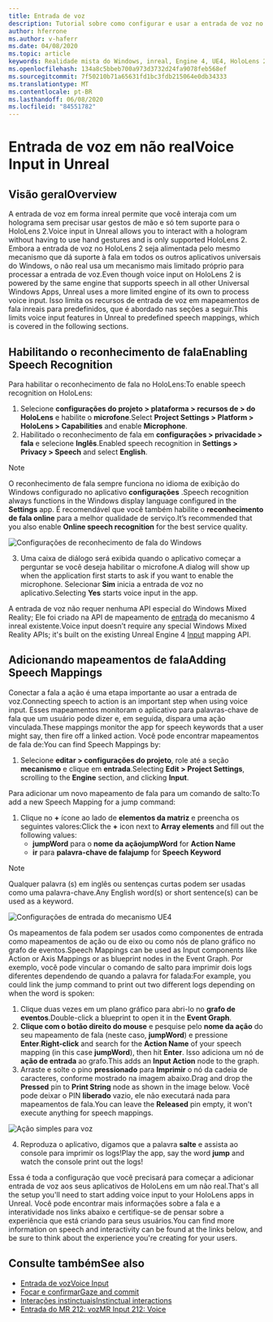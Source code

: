 ```yaml
---
title: Entrada de voz
description: Tutorial sobre como configurar e usar a entrada de voz no HoloLens 2 e no mecanismo inreal
author: hferrone
ms.author: v-haferr
ms.date: 04/08/2020
ms.topic: article
keywords: Realidade mista do Windows, inreal, Engine 4, UE4, HoloLens 2, voz, entrada de voz, reconhecimento de fala, realidade misturada, desenvolvimento, recursos, documentação, guias, hologramas, desenvolvimento de jogos
ms.openlocfilehash: 134a8c5bbeb700a973d3732d24fa9078feb568ef
ms.sourcegitcommit: 7f50210b71a65631fd1bc3fdb215064e0db34333
ms.translationtype: MT
ms.contentlocale: pt-BR
ms.lasthandoff: 06/08/2020
ms.locfileid: "84551782"
---
```

# <a name="voice-input-in-unreal"></a><span data-ttu-id="ab94b-104">Entrada de voz em não real</span><span class="sxs-lookup"><span data-stu-id="ab94b-104">Voice Input in Unreal</span></span>

## <a name="overview"></a><span data-ttu-id="ab94b-105">Visão geral</span><span class="sxs-lookup"><span data-stu-id="ab94b-105">Overview</span></span>
<span data-ttu-id="ab94b-106">A entrada de voz em forma inreal permite que você interaja com um holograma sem precisar usar gestos de mão e só tem suporte para o HoloLens 2.</span><span class="sxs-lookup"><span data-stu-id="ab94b-106">Voice input in Unreal allows you to interact with a hologram without having to use hand gestures and is only supported HoloLens 2.</span></span> <span data-ttu-id="ab94b-107">Embora a entrada de voz no HoloLens 2 seja alimentada pelo mesmo mecanismo que dá suporte à fala em todos os outros aplicativos universais do Windows, o não real usa um mecanismo mais limitado próprio para processar a entrada de voz.</span><span class="sxs-lookup"><span data-stu-id="ab94b-107">Even though voice input on HoloLens 2 is powered by the same engine that supports speech in all other Universal Windows Apps, Unreal uses a more limited engine of its own to process voice input.</span></span> <span data-ttu-id="ab94b-108">Isso limita os recursos de entrada de voz em mapeamentos de fala inreais para predefinidos, que é abordado nas seções a seguir.</span><span class="sxs-lookup"><span data-stu-id="ab94b-108">This limits voice input features in Unreal to predefined speech mappings, which is covered in the following sections.</span></span> 

## <a name="enabling-speech-recognition"></a><span data-ttu-id="ab94b-109">Habilitando o reconhecimento de fala</span><span class="sxs-lookup"><span data-stu-id="ab94b-109">Enabling Speech Recognition</span></span>

<span data-ttu-id="ab94b-110">Para habilitar o reconhecimento de fala no HoloLens:</span><span class="sxs-lookup"><span data-stu-id="ab94b-110">To enable speech recognition on HoloLens:</span></span>
1. <span data-ttu-id="ab94b-111">Selecione **configurações do projeto > plataforma > recursos de > do HoloLens** e habilite o **microfone**.</span><span class="sxs-lookup"><span data-stu-id="ab94b-111">Select **Project Settings > Platform > HoloLens > Capabilities** and enable **Microphone**.</span></span> 
2. <span data-ttu-id="ab94b-112">Habilitado o reconhecimento de fala em **configurações > privacidade > fala** e selecione **Inglês**.</span><span class="sxs-lookup"><span data-stu-id="ab94b-112">Enabled speech recognition in **Settings > Privacy > Speech** and select **English**.</span></span>

> [!NOTE]
> <span data-ttu-id="ab94b-113">O reconhecimento de fala sempre funciona no idioma de exibição do Windows configurado no aplicativo **configurações** .</span><span class="sxs-lookup"><span data-stu-id="ab94b-113">Speech recognition always functions in the Windows display language configured in the **Settings** app.</span></span> <span data-ttu-id="ab94b-114">É recomendável que você também habilite o **reconhecimento de fala online** para a melhor qualidade de serviço.</span><span class="sxs-lookup"><span data-stu-id="ab94b-114">It’s recommended that you also enable **Online speech recognition** for the best service quality.</span></span>

![Configurações de reconhecimento de fala do Windows](images/unreal/speech-recognition-settings.png)

3. <span data-ttu-id="ab94b-116">Uma caixa de diálogo será exibida quando o aplicativo começar a perguntar se você deseja habilitar o microfone.</span><span class="sxs-lookup"><span data-stu-id="ab94b-116">A dialog will show up when the application first starts to ask if you want to enable the microphone.</span></span> <span data-ttu-id="ab94b-117">Selecionar **Sim** inicia a entrada de voz no aplicativo.</span><span class="sxs-lookup"><span data-stu-id="ab94b-117">Selecting **Yes** starts voice input in the app.</span></span>

<span data-ttu-id="ab94b-118">A entrada de voz não requer nenhuma API especial do Windows Mixed Reality; Ele foi criado na API de mapeamento de [entrada](https://docs.unrealengine.com/Gameplay/Input/index.html) do mecanismo 4 inreal existente.</span><span class="sxs-lookup"><span data-stu-id="ab94b-118">Voice input doesn’t require any special Windows Mixed Reality APIs; it's built on the existing Unreal Engine 4 [Input](https://docs.unrealengine.com/Gameplay/Input/index.html) mapping API.</span></span> 

## <a name="adding-speech-mappings"></a><span data-ttu-id="ab94b-119">Adicionando mapeamentos de fala</span><span class="sxs-lookup"><span data-stu-id="ab94b-119">Adding Speech Mappings</span></span>
<span data-ttu-id="ab94b-120">Conectar a fala a ação é uma etapa importante ao usar a entrada de voz.</span><span class="sxs-lookup"><span data-stu-id="ab94b-120">Connecting speech to action is an important step when using voice input.</span></span> <span data-ttu-id="ab94b-121">Esses mapeamentos monitoram o aplicativo para palavras-chave de fala que um usuário pode dizer e, em seguida, dispara uma ação vinculada.</span><span class="sxs-lookup"><span data-stu-id="ab94b-121">These mappings monitor the app for speech keywords that a user might say, then fire off a linked action.</span></span> <span data-ttu-id="ab94b-122">Você pode encontrar mapeamentos de fala de:</span><span class="sxs-lookup"><span data-stu-id="ab94b-122">You can find Speech Mappings by:</span></span>
1. <span data-ttu-id="ab94b-123">Selecione **editar > configurações do projeto**, role até a seção **mecanismo** e clique em **entrada**.</span><span class="sxs-lookup"><span data-stu-id="ab94b-123">Selecting **Edit > Project Settings**, scrolling to the **Engine** section, and clicking **Input**.</span></span>

<span data-ttu-id="ab94b-124">Para adicionar um novo mapeamento de fala para um comando de salto:</span><span class="sxs-lookup"><span data-stu-id="ab94b-124">To add a new Speech Mapping for a jump command:</span></span>
1. <span data-ttu-id="ab94b-125">Clique no **+** ícone ao lado de **elementos da matriz** e preencha os seguintes valores:</span><span class="sxs-lookup"><span data-stu-id="ab94b-125">Click the **+** icon next to **Array elements** and fill out the following values:</span></span>
    * <span data-ttu-id="ab94b-126">**jumpWord** para o **nome da ação**</span><span class="sxs-lookup"><span data-stu-id="ab94b-126">**jumpWord** for **Action Name**</span></span>
    * <span data-ttu-id="ab94b-127">**ir** para **palavra-chave de fala**</span><span class="sxs-lookup"><span data-stu-id="ab94b-127">**jump** for **Speech Keyword**</span></span>

> [!NOTE]
> <span data-ttu-id="ab94b-128">Qualquer palavra (s) em inglês ou sentenças curtas podem ser usadas como uma palavra-chave.</span><span class="sxs-lookup"><span data-stu-id="ab94b-128">Any English word(s) or short sentence(s) can be used as a keyword.</span></span> 

![Configurações de entrada do mecanismo UE4](images/unreal/engine-input.png)

<span data-ttu-id="ab94b-130">Os mapeamentos de fala podem ser usados como componentes de entrada como mapeamentos de ação ou de eixo ou como nós de plano gráfico no grafo de eventos.</span><span class="sxs-lookup"><span data-stu-id="ab94b-130">Speech Mappings can be used as Input components like Action or Axis Mappings or as blueprint nodes in the Event Graph.</span></span> <span data-ttu-id="ab94b-131">Por exemplo, você pode vincular o comando de salto para imprimir dois logs diferentes dependendo de quando a palavra for falada:</span><span class="sxs-lookup"><span data-stu-id="ab94b-131">For example, you could link the jump command to print out two different logs depending on when the word is spoken:</span></span>

1. <span data-ttu-id="ab94b-132">Clique duas vezes em um plano gráfico para abri-lo no **grafo de eventos**.</span><span class="sxs-lookup"><span data-stu-id="ab94b-132">Double-click a blueprint to open it in the **Event Graph**.</span></span>
2. <span data-ttu-id="ab94b-133">**Clique com o botão direito do mouse** e pesquise pelo **nome da ação** do seu mapeamento de fala (neste caso, **jumpWord**) e pressione **Enter**.</span><span class="sxs-lookup"><span data-stu-id="ab94b-133">**Right-click** and search for the **Action Name** of your speech mapping (in this case **jumpWord**), then hit **Enter**.</span></span> <span data-ttu-id="ab94b-134">Isso adiciona um nó de **ação de entrada** ao grafo.</span><span class="sxs-lookup"><span data-stu-id="ab94b-134">This adds an **Input Action** node to the graph.</span></span>
3. <span data-ttu-id="ab94b-135">Arraste e solte o pino **pressionado** para **Imprimir** o nó da cadeia de caracteres, conforme mostrado na imagem abaixo.</span><span class="sxs-lookup"><span data-stu-id="ab94b-135">Drag and drop the **Pressed** pin to **Print String** node as shown in the image below.</span></span> <span data-ttu-id="ab94b-136">Você pode deixar o PIN **liberado** vazio, ele não executará nada para mapeamentos de fala.</span><span class="sxs-lookup"><span data-stu-id="ab94b-136">You can leave the **Released** pin empty, it won't execute anything for speech mappings.</span></span>
 
![Ação simples para voz](images/unreal/voice-input-img-03.png)

4. <span data-ttu-id="ab94b-138">Reproduza o aplicativo, digamos que a palavra **salte** e assista ao console para imprimir os logs!</span><span class="sxs-lookup"><span data-stu-id="ab94b-138">Play the app, say the word **jump** and watch the console print out the logs!</span></span>

<span data-ttu-id="ab94b-139">Essa é toda a configuração que você precisará para começar a adicionar entrada de voz aos seus aplicativos de HoloLens em um não real.</span><span class="sxs-lookup"><span data-stu-id="ab94b-139">That's all the setup you'll need to start adding voice input to your HoloLens apps in Unreal.</span></span> <span data-ttu-id="ab94b-140">Você pode encontrar mais informações sobre a fala e a interatividade nos links abaixo e certifique-se de pensar sobre a experiência que está criando para seus usuários.</span><span class="sxs-lookup"><span data-stu-id="ab94b-140">You can find more information on speech and interactivity can be found at the links below, and be sure to think about the experience you're creating for your users.</span></span>

## <a name="see-also"></a><span data-ttu-id="ab94b-141">Consulte também</span><span class="sxs-lookup"><span data-stu-id="ab94b-141">See also</span></span>
* [<span data-ttu-id="ab94b-142">Entrada de voz</span><span class="sxs-lookup"><span data-stu-id="ab94b-142">Voice Input</span></span>](voice-input.md)
* [<span data-ttu-id="ab94b-143">Focar e confirmar</span><span class="sxs-lookup"><span data-stu-id="ab94b-143">Gaze and commit</span></span>](gaze-and-commit.md)
* [<span data-ttu-id="ab94b-144">Interações instinctuais</span><span class="sxs-lookup"><span data-stu-id="ab94b-144">Instinctual interactions</span></span>](interaction-fundamentals.md)
* [<span data-ttu-id="ab94b-145">Entrada do MR 212: voz</span><span class="sxs-lookup"><span data-stu-id="ab94b-145">MR Input 212: Voice</span></span>](holograms-212.md)

